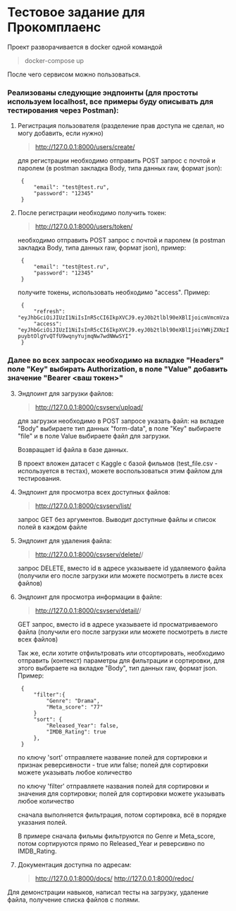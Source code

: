 # Тестовое задание для Прокомплаенс


Проект разворачивается в docker одной командой
> docker-compose up

После чего сервисом можно пользоваться.

### Реализованы следующие эндпоинты (для простоты используем localhost, все примеры буду описывать для тестирования через Postman):

1) Регистрация пользователя (разделение прав доступа не сделал, но могу добавить, если нужно)
    > http://127.0.0.1:8000/users/create/
    
    для регистрации необходимо отправить POST запрос c почтой и паролем (в postman закладка Body, типа данных raw, формат json):
    
        {
            "email": "test@test.ru",
            "password": "12345"
        }


2) После регистрации необходимо получить токен:
    > http://127.0.0.1:8000/users/token/

    необходимо отправить POST запрос c почтой и паролем (в postman закладка Body, типа данных raw, формат json), пример:

        {
            "email": "test@test.ru",
            "password": "12345"
        }

    получите токены, использовать необходимо "access". Пример:

        {
            "refresh": "eyJhbGciOiJIUzI1NiIsInR5cCI6IkpXVCJ9.eyJ0b2tlbl90eXBlIjoicmVmcmVzaCIsImV4cCI6MTY5NTkxMDgxNywiaWF0IjoxNjk0MTgyODE3LCJqdGkiOiIxMTg1NDkwYTk2NDc0NzgxOWNjY2Q1Y2QyZjEwMDg2NiIsInVzZXJfaWQiOjF9.14YxjDgJsVvKwAlH_5M32AMHr0G_zfCHlhIqcP17cZI",
            "access": "eyJhbGciOiJIUzI1NiIsInR5cCI6IkpXVCJ9.eyJ0b2tlbl90eXBlIjoiYWNjZXNzIiwiZXhwIjoxNjk1MDQ2ODE3LCJpYXQiOjE2OTQxODI4MTcsImp0aSI6IjRmYzk4MmVlYThlNjQwYmM5ZGIwYTk5OGY2ZTI5N2YyIiwidXNlcl9pZCI6MX0.SrJpFh6-puybtOlgYvQTfU9wqnyYujmqNw7wdNWwSYI"
        }

### Далее во всех запросах необходимо на вкладке "Headers" поле "Key" выбирать Authorization, в поле "Value" добавить значение "Bearer <ваш токен>"


3) Эндпоинт для загрузки файлов:
    > http://127.0.0.1:8000/csvserv/upload/

    для загрузки необходимо в POST запросе указать файл: на вкладке "Body" выбираете тип данных "form-data", в поле "Key" выбираете "file" и в поле Value выбираете файл для загрузки.
    
    Возвращает id файла в базе данных.
    
    В проект вложен датасет с Kaggle с базой фильмов (test_file.csv - используется в тестах), можете воспользоваться этим файлом для тестирования.


4) Эндпоинт для просмотра всех доступных файлов: 
    > http://127.0.0.1:8000/csvserv/list/

    запрос GET без аргументов.
    Выводит доступные файлы и список полей в каждом файле


5) Эндпоинт для удаления файла:
    > http://127.0.0.1:8000/csvserv/delete/<id>/

    запрос DELETE, вместо id в адресе указываете id удаляемого файла (получили его после загрузки или можете посмотреть в листе всех файлов)


6) Эндпоинт для просмотра информации в файле:
    > http://127.0.0.1:8000/csvserv/detail/<id>/

    GET запрос, вместо id в адресе указываете id просматриваемого файла (получили его после загрузки или можете посмотреть в листе всех файлов)
    
    Так же, если хотите отфильтровать или отсортировать, необходимо отправить (контекст) параметры для фильтрации и сортировки, для этого выбираете на вкладке "Body", тип данных raw, формат json. Пример:

        {
            "filter":{
                "Genre": "Drama",
                "Meta_score": "77"
            }
            "sort": {
                "Released_Year": false,
                "IMDB_Rating": true
            },
        }

    по ключу 'sort' отправляете название полей для сортировки и признак реверсивности - true или false; полей для сортировки можете указывать любое количество
    
    по ключу 'filter' отправляете названия полей для сортировки и значения для сортировки; полей для сортировки можете указывать любое количество
    
    сначала выполняется фильтрация, потом сортировка, всё в порядке указания полей.

    В примере сначала фильмы фильтруются по Genre и Meta_score, потом сортируются прямо по Released_Year и реверсивно по IMDB_Rating.


7) Документация доступна по адресам:
    > http://127.0.0.1:8000/docs/
    > http://127.0.0.1:8000/redoc/


Для демонстрации навыков, написал тесты на загрузку, удаление файла, получение списка файлов с полями. 